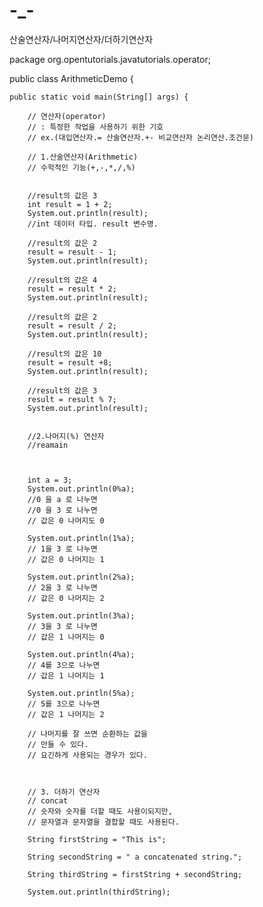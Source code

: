 # -_-
산술연산자/나머지연산자/더하기연산자

package org.opentutorials.javatutorials.operator;

public class ArithmeticDemo {

	public static void main(String[] args) {
		
		// 연산자(operator)
		// : 특정한 작업을 사용하기 위한 기호
		// ex.(대입연산자.= 산술연산자.+- 비교연산자 논리연산.조건문)
		
		// 1.산술연산자(Arithmetic)
		// 수학적인 기능(+,-,*,/,%) 
		
		
		//result의 값은 3
		int result = 1 + 2;
		System.out.println(result);
		//int 데이터 타입. result 변수명.
		
		//result의 값은 2
		result = result - 1;
		System.out.println(result);
		
		//result의 값은 4
		result = result * 2;
		System.out.println(result);
		
		//result의 값은 2
		result = result / 2;
		System.out.println(result);
		
		//result의 값은 10
		result = result +8;
		System.out.println(result);
		
		//result의 값은 3
		result = result % 7;
		System.out.println(result);
		
	
		//2.나머지(%) 연산자
		//reamain  
		
		
		
		int a = 3;
		System.out.println(0%a);
		//0 을 a 로 나누면
		//0 을 3 로 나누면
		// 값은 0 나머지도 0
		
		System.out.println(1%a);
		// 1을 3 로 나누면
		// 값은 0 나머지는 1
		
		System.out.println(2%a);
		// 2을 3 로 나누면
		// 값은 0 나머지는 2
		
		System.out.println(3%a);
		// 3을 3 로 나누면
		// 값은 1 나머지는 0
		
		System.out.println(4%a);
		// 4를 3으로 나누면
		// 값은 1 나머지는 1
		
		System.out.println(5%a);
		// 5를 3으로 나누면
		// 값은 1 나머지는 2
		
		// 나머지를 잘 쓰면 순환하는 값을 
		// 만들 수 있다.
		// 요긴하게 사용되는 경우가 있다.
		
		
		
		// 3. 더하기 연산자
		// concat
		// 숫자와 숫자를 더할 때도 사용이되지만,
		// 문자열과 문자열을 결합할 때도 사용된다.
		
		String firstString = "This is";
		
		String secondString = " a concatenated string.";
		
		String thirdString = firstString + secondString;
		
		System.out.println(thirdString);
		
		
		
